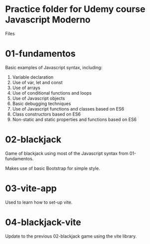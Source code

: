 # Practice folder for Udemy course Javascript Moderno

Files

# 01-fundamentos

Basic examples of Javascript syntax, including:

1. Variable declaration
2. Use of var, let and const
3. Use of arrays
4. Use of conditional functions and loops
5. Use of Javascript objects
6. Basic debugging techniques
7. Use of Javascript functions and classes based on ES6
8. Class constructors based on ES6
9. Non-static and static properties and functions based on ES6

# 02-blackjack

Game of blackjack using most of the Javascript syntax from 01-fundamentos.

Makes use of basic Bootstrap for simple style.

# 03-vite-app

Used to learn how to set-up vite.

# 04-blackjack-vite

Update to the previous 02-blackjack game using the vite library.